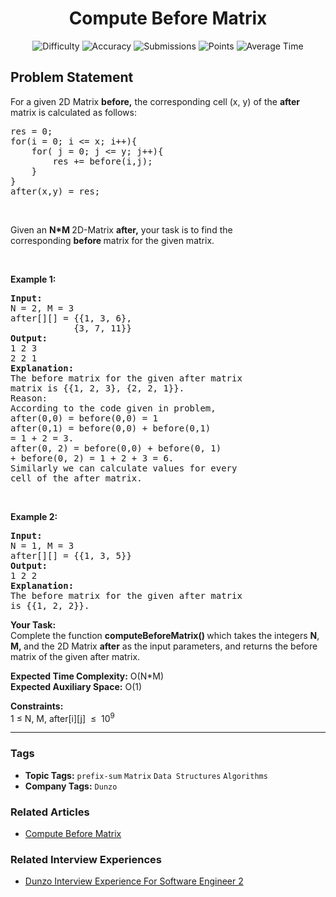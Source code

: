 <h1 align="center">Compute Before Matrix</h1>

<p align="center">
  <img alt="Difficulty" title="Difficulty" src="https://custom-icon-badges.demolab.com/badge/Difficulty: Medium-1F222E?style=for-the-badge&logoColor=white&logo=fire"/>
  <img alt="Accuracy" title="Accuracy" src="https://custom-icon-badges.demolab.com/badge/Accuracy: 78.27%25-1F222E?style=for-the-badge&logoColor=white&logo=target"/>
  <img alt="Submissions" title="Submissions" src="https://custom-icon-badges.demolab.com/badge/Submissions: 5K+-1F222E?style=for-the-badge&logoColor=white&logo=repo"/>
  <img alt="Points" title="Points" src="https://custom-icon-badges.demolab.com/badge/Points: 4-1F222E?style=for-the-badge&logoColor=white&logo=award"/>
  <img alt="Average Time" title="Average Time" src="https://custom-icon-badges.demolab.com/badge/Average%20Time: N/A-1F222E?style=for-the-badge&logoColor=white&logo=clock"/>
</p>

## Problem Statement

For a given 2D Matrix <b>before,</b> the corresponding cell (x, y) of the <b>after</b> matrix is calculated as follows: 


<pre>res = 0;
for(i = 0; i <= x; i++){
    for( j = 0; j <= y; j++){              
        res += before(i,j);
    }
}
after(x,y) = res;
</pre>


 

Given an <b>N*M </b>2D-Matrix <b>after,</b> your task is to find the corresponding <b>before </b>matrix for the given matrix.

 

<b>Example 1:</b>

<pre><b>Input:</b>
N = 2, M = 3
after[][] = {{1, 3, 6},
            {3, 7, 11}}
<b>Output:</b>
1 2 3
2 2 1
<b>Explanation:</b>
The before matrix for the given after matrix
matrix is {{1, 2, 3}, {2, 2, 1}}.
Reason:
According to the code given in problem,
after(0,0) = before(0,0) = 1
after(0,1) = before(0,0) + before(0,1)
= 1 + 2 = 3.
after(0, 2) = before(0,0) + before(0, 1)
+ before(0, 2) = 1 + 2 + 3 = 6.
Similarly we can calculate values for every
cell of the after matrix.
</pre>

 

<b>Example 2:</b>

<pre><b>Input: </b>
N = 1, M = 3
after[][] = {{1, 3, 5}}
<b>Output:</b>
1 2 2
<b>Explanation: </b>
The before matrix for the given after matrix
is {{1, 2, 2}}.</pre>

<b>Your Task:</b><br>
Complete the function <b>c</b><b>omputeBeforeMatrix() </b>which takes the integers <b>N</b>, <b>M, </b>and the 2D Matrix <b>after</b> as the input parameters, and returns the before matrix of the given after matrix.

<b>Expected Time Complexity:</b> O(N*M)<br>
<b>Expected Auxiliary Space:</b> O(1)

<b>Constraints:</b><br>
1 ≤ N, M, after[i][j]  ≤  10<sup>9</sup>


<hr>

### Tags
- **Topic Tags:** `prefix-sum` `Matrix` `Data Structures` `Algorithms`
- **Company Tags:** `Dunzo`

### Related Articles
- [Compute Before Matrix](https://www.geeksforgeeks.org/compute-before-matrix/)

### Related Interview Experiences
- [Dunzo Interview Experience For Software Engineer 2](https://www.geeksforgeeks.org/dunzo-interview-experience-for-software-engineer-2/)

